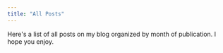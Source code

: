 ```yaml
---
title: "All Posts"
---
```


Here's a list of all posts on my blog organized by month of publication.
I hope you enjoy.
